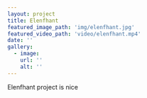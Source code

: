 ```yaml
---
layout: project
title: Elenfhant
featured_image_path: 'img/elenfhant.jpg'
featured_video_path: 'video/elenfhant.mp4'
date: ''
gallery:
  - image:
    url: ''
    alt: ''
---
```


Elenfhant project is nice